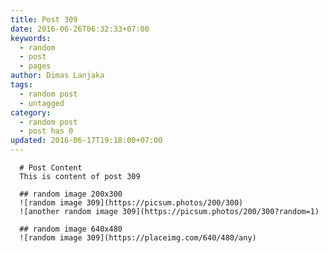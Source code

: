 ```yaml
---
title: Post 309
date: 2016-06-26T06:32:33+07:00
keywords:
  - random
  - post
  - pages
author: Dimas Lanjaka
tags:
  - random post
  - untagged
category:
  - random post
  - post has 0
updated: 2016-06-17T19:18:00+07:00
---
```


      # Post Content
      This is content of post 309

      ## random image 200x300
      ![random image 309](https://picsum.photos/200/300)
      ![another random image 309](https://picsum.photos/200/300?random=1)

      ## random image 640x480
      ![random image 309](https://placeimg.com/640/480/any)
      